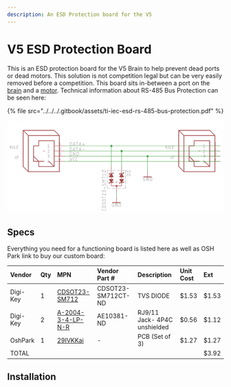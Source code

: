 ```yaml
---
description: An ESD Protection board for the V5
---
```


# V5 ESD Protection Board

This is an ESD protection board for the V5 Brain to help prevent dead ports or dead motors. This solution is not competition legal but can be very easily removed before a competition. This board sits in-between a port on the [brain](./) and a [motor](../motors.md). Technical information about RS-485 Bus Protection can be seen here:

{% file src="../../../.gitbook/assets/ti-iec-esd-rs-485-bus-protection.pdf" %}

![The schematic of the board](../../../.gitbook/assets/image-2-.png)

## Specs

Everything you need for a functioning board is listed here as well as OSH Park link to buy our custom board:

| Vendor  | Qty | MPN | Vendor Part \# | Description |  Unit Cost  |  Ext  |
| :--- | :--- | :--- | :--- | :--- | :--- | :--- |
| Digi-Key | 1 | [CDSOT23-SM712](https://www.digikey.com/product-detail/en/bourns-inc/CDSOT23-SM712/CDSOT23-SM712CT-ND/1630607) | CDSOT23-SM712CT-ND | TVS DIODE | $1.53 | $1.53 |
| Digi-Key | 2 | [A-2004-3-4-LP-N-R](https://www.digikey.com/product-detail/en/assmann-wsw-components/A-2004-3-4-LP-N-R/AE10381-ND/2183632) | AE10381-ND | RJ9/11 Jack- 4P4C unshielded | $0.56 | $1.12 |
| OshPark | 1 | [29IVKKai](https://oshpark.com/shared_projects/29IVKKai) | - | PCB \(Set of 3\) | $1.27 | $1.27 |
| TOTAL |  |  |  |  |  | $3.92 |

## Installation

